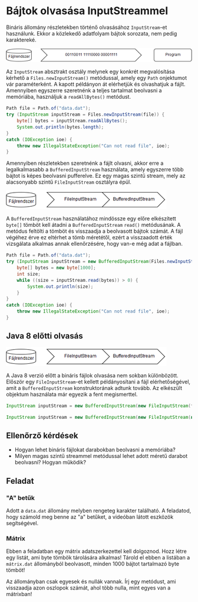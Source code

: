 # Bájtok olvasása InputStreammel

Bináris állomány részletekben történő olvasásához `InputStream`-et használunk. Ekkor a 
közlekedő adatfolyam bájtok sorozata, nem pedig karaktereké.

![InputStream és a fájlrendszer kapcsolata](images/io-readbytes01.png)

Az `InputStream` absztrakt osztály melynek egy konkrét megvalósítása kérhető a 
`Files.newInputStream()` metódussal, amely egy `Path` onjektumot vár paraméterként. 
A kapott példányon át elérhetjük és olvashatjuk a fájlt. Amennyiben egyszerre szeretnénk 
a teljes tartalmat beolvasni a memóriába, használjuk a `readAllBytes()` metódust.

```java
Path file = Path.of("data.dat");
try (InputStream inputStream = Files.newInputStream(file)) {
    byte[] bytes = inputStream.readAllBytes();
    System.out.println(bytes.length);
}
catch (IOException ioe) {
    throw new IllegalStateException("Can not read file", ioe);
}
```

Amennyiben részletekben szeretnénk a fájlt olvasni, akkor erre a legalkalmasabb a 
`BufferedInputStream` használata, amely egyszerre több bájtot is képes beolvasni 
pufferelve. Ez egy magas szintű stream, mely az alacsonyabb szintű `FileInputStream` osztályra épül.

![FileInputStream és BufferedInputStream](images/io-readbytes02.png)

A `BufferedInputStream` használatához mindössze egy előre elkészített `byte[]` tömböt kell átadni a 
`BufferedInputStream` `read()` metódusának. A metódus feltölti a tömböt és visszaadja 
a beolvasott bájtok számát. A fájl végéhez érve ez eltérhet a tömb méretétől, ezért 
a visszaadott érték vizsgálata alkalmas annak ellenőrzésére, hogy van-e még adat a fájlban.

```java
Path file = Path.of("data.dat");
try (InputStream inputStream = new BufferedInputStream(Files.newInputStream(file))) {
    byte[] bytes = new byte[1000];
    int size;
    while ((size = inputStream.read(bytes)) > 0) {
        System.out.println(size);
    }
}
catch (IOException ioe) {
    throw new IllegalStateException("Can not read file", ioe);
}
```

## Java 8 előtti olvasás

![BufferedInputStream felépítése](images/io-readbytes02.png)

A Java 8 verzió előtt a bináris fájlok olvasása nem sokban különbözött. 
Először egy `FileInputStream`-et kellett példányosítani a fájl elérhetőségével, 
amit a `BufferedInputStream` konstruktorának adtunk tovább. Az elkészült objektum 
használata már egyezik a fent megismerttel.

```java
InputStream inputStream = new BufferedInputStream(new FileInputStream(file))
```

```java
InputStream inputStream = new BufferedInputStream(new FileInputStream(new File(file)))
```

## Ellenőrző kérdések

* Hogyan lehet bináris fájlokat darabokban beolvasni a memóriába?
* Milyen magas szintű streammel metódussal lehet adott méretű darabot beolvasni? Hogyan működik?

## Feladat

### "A" betűk

Adott a `data.dat` állomány melyben rengeteg karakter található. A feladatod, hogy számold meg benne az "a" betűket, a videóban látott eszközök segítségével. 

### Mátrix

Ebben a feladatban egy mátrix adatszerkezettel kell dolgoznod. Hozz létre egy listát, 
ami byte tömbök tárolására alkalmas! Tárold el ebben a listában a `mátrix.dat` állományból 
beolvasott, minden 1000 bájtot tartalmazó byte tömböt!

Az állományban csak egyesek és nullák vannak. Írj egy metódust, ami visszaadja azon 
oszlopok számát, ahol több nulla, mint egyes van a mátrixban!

